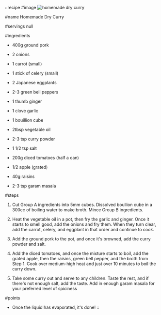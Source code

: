 ::recipe
#image
![homemade dry curry](/img/vol3/homemade_dry_curry.jpg)

#name
Homemade Dry Curry

#servings
null

#ingredients
- 400g ground pork

- 2 onions
- 1 carrot (small)
- 1 stick of celery (small)
- 2 Japanese eggplants
- 2-3 green bell peppers

- 1 thumb ginger
- 1 clove garlic
- 1 bouillion cube
- 2tbsp vegetable oil
- 2-3 tsp curry powder
- 1 1/2 tsp salt
- 200g diced tomatoes (half a can)
- 1/2 apple (grated)
- 40g raisins
- 2-3 tsp garam masala

#steps
1. Cut Group A ingredients into 5mm cubes. Dissolved boullion cube in a 300cc of boiling water to make broth. Mince Group B ingredients.

2. Heat the vegetable oil in a pot, then fry the garlic and ginger. Once it starts to smell good, add the onions and fry them. When they turn clear, add the carrot, celery, and eggplant in that order and continue to cook.

3. Add the ground pork to the pot, and once it's browned, add the curry powder and salt.

4. Add the diced tomatoes, and once the mixture starts to boil, add the grated apple, then the raisins, green bell pepper, and the broth from Step 1. Cook over medium-high heat and just over 10 minutes to boil the curry down.

5. Take some curry out and serve to any children. Taste the rest, and if there's not enough salt, add the taste. Add in enough garam masala for your preferred level of spiciness

#points
- Once the liquid has evaporated, it's done!
::